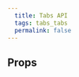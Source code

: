 ```yaml
---
  title: Tabs API
  tags: tabs_tabs
  permalink: false
---
```


## Props

<esds-data-table headers='{{ componentDocs.tabs.props.headers | dump }}' rows='{{ componentDocs.tabs.props.rows | dump }}'></esds-data-table>

